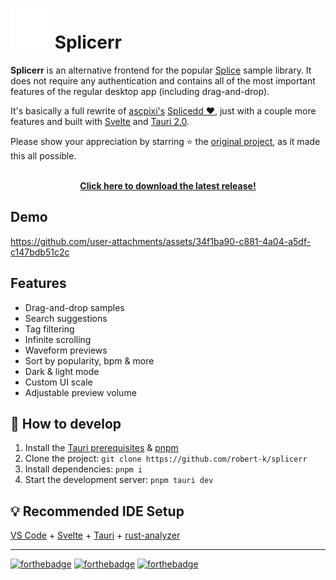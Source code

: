 # <img src="./src-tauri/icons/128x128.png" width="64"/> Splicerr

**Splicerr** is an alternative frontend for the popular [Splice](https://splice.com/features/sounds) sample library. It does not require any authentication and contains all of the most important features of the regular desktop app (including drag-and-drop).

It's basically a full rewrite of [ascpixi's](https://github.com/ascpixi) [Splicedd ❤️](https://github.com/ascpixi/splicedd), just with a couple more features and built with [Svelte](https://svelte.dev/) and [Tauri 2.0](https://v2.tauri.app/).

Please show your appreciation by starring ⭐ the [original project](https://github.com/ascpixi/splicedd), as it made this all possible.

<p align="center">
  <br>
  <a href="https://github.com/robert-k/splicerr/releases/"><b>Click here to download the latest release!</b></a>
</p>

## Demo

https://github.com/user-attachments/assets/34f1ba90-c881-4a04-a5df-c147bdb51c2c

## Features

- Drag-and-drop samples
- Search suggestions
- Tag filtering
- Infinite scrolling
- Waveform previews
- Sort by popularity, bpm & more
- Dark & light mode
- Custom UI scale
- Adjustable preview volume

## 🔧 How to develop

1. Install the [Tauri prerequisites](https://v2.tauri.app/start/prerequisites/) & [pnpm](https://pnpm.io/installation)
2. Clone the project: `git clone https://github.com/robert-k/splicerr`
3. Install dependencies: `pnpm i`
4. Start the development server: `pnpm tauri dev`

## 💡 Recommended IDE Setup

[VS Code](https://code.visualstudio.com/) + [Svelte](https://marketplace.visualstudio.com/items?itemName=svelte.svelte-vscode) + [Tauri](https://marketplace.visualstudio.com/items?itemName=tauri-apps.tauri-vscode) + [rust-analyzer](https://marketplace.visualstudio.com/items?itemName=rust-lang.rust-analyzer)

---

[![forthebadge](https://forthebadge.com/images/badges/contains-17-coffee-cups.svg)](https://forthebadge.com) [![forthebadge](https://forthebadge.com/images/badges/made-with-out-pants.svg)](https://forthebadge.com) [![forthebadge](https://forthebadge.com/images/badges/works-on-my-machine.svg)](https://forthebadge.com)
